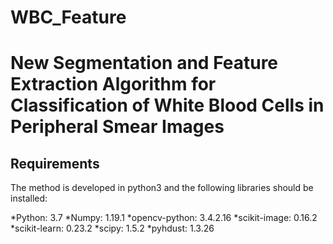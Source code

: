 # WBC_Feature
# New Segmentation and Feature Extraction Algorithm for Classification of White Blood Cells in Peripheral Smear Images 

## Requirements
The method is developed in python3 and the following libraries should be installed:

*Python: 3.7
*Numpy: 1.19.1
*opencv-python: 3.4.2.16
*scikit-image: 0.16.2
*scikit-learn: 0.23.2
*scipy: 1.5.2
*pyhdust: 1.3.26

